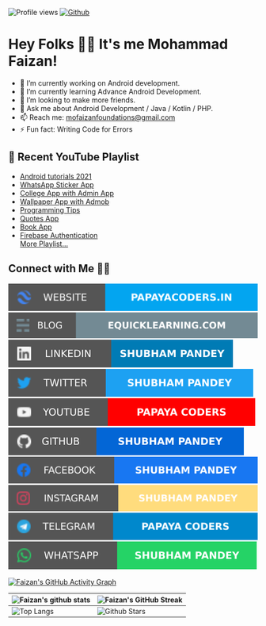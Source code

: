 ![Profile views](https://gpvc.arturio.dev/mofaizanfdns)
[![Github](https://img.shields.io/github/followers/mofaizanfdns?label=Follow&style=social)](https://github.com/mofaizanfdns)


# Hey Folks 👋🏻 It's me Mohammad Faizan!

- 🔭 I’m currently working on Android development.
- 🌱 I’m currently learning Advance Android Development.
- 👯 I’m looking to make more friends.
- 💬 Ask me about Android Development / Java / Kotlin / PHP.
- 📫 Reach me: mofaizanfoundations@gmail.com
- ⚡ Fun fact: Writing Code for Errors

 ## :movie_camera: Recent YouTube Playlist
 - [Android tutorials 2021](https://www.youtube.com/watch?v=y7YINW2mGxw&list=PL6Rs84MkNq7l4Zc1nQWET9-BFSc7Mnwqb)
 - [WhatsApp Sticker App](https://www.youtube.com/watch?v=dim8m_v1ogM)
 - [College App with Admin App](https://www.youtube.com/watch?v=Ui__yxgrRwQ&list=PL6Rs84MkNq7kjE71tV3iDQdqO7fspmoNN)
 - [Wallpaper App with Admob](https://www.youtube.com/watch?v=9m_yrGeWXbE&list=PL6Rs84MkNq7kDI9aKVqJUctHrOvKH3ptc)
 - [Programming Tips](https://www.youtube.com/watch?v=CsOnqUf37wE&list=PL6Rs84MkNq7mha_nivzq766HLtz4X2W5I)
 - [Quotes App](https://www.youtube.com/watch?v=v9AayYoJTMk&list=PL6Rs84MkNq7kj-tXn9XrJYnQnVSOojkaL)
 - [Book App](https://www.youtube.com/watch?v=fxG8wI_yWb8&list=PL6Rs84MkNq7nEhFCy7XfT7XbmA5_KTqeR)
 - [Firebase Authentication](https://www.youtube.com/watch?v=BsfzDUOx958) <br/>
 [More Playlist...](https://www.youtube.com/c/PapayaCoders/playlists)

## Connect with Me 🤝🏻

[![Website](https://raw.githubusercontent.com/1902shubh/1902shubh/master/assets/ws.svg)](https://mofaizanfdns.com/) [![Blog](https://raw.githubusercontent.com/1902shubh/1902shubh/master/assets/bl.svg)](https://walivheachev.com/) [![LinkedIn](https://raw.githubusercontent.com/1902shubh/1902shubh/master/assets/li.svg)](https://uk.linkedin.com/in/mofaizanfdns/) [![Twitter](https://raw.githubusercontent.com/1902shubh/1902shubh/master/assets/tw.svg)](https://twitter.com/mofaizanfdns) [![YouTube](https://raw.githubusercontent.com/1902shubh/1902shubh/master/assets/yt.svg)](https://youtube.com/mofaizanfdns) [![GitHub](https://raw.githubusercontent.com/1902shubh/1902shubh/master/assets/gh.svg)](https://github.com/mofaizanfdns) [![Facebook](https://raw.githubusercontent.com/1902shubh/1902shubh/master/assets/fb.svg)](https://www.facebook.com/mofaizanfdns) [![Instagram](https://raw.githubusercontent.com/1902shubh/1902shubh/master/assets/ig.svg)](https://instagram.com/mofaizanfdns/)  [![Telegram](https://raw.githubusercontent.com/1902shubh/1902shubh/master/assets/tg.svg)](https://t.me/mofaizanfdns) [![WhatsApp](https://raw.githubusercontent.com/1902shubh/1902shubh/master/assets/wa.svg)](https://wa.me/message/+916005131341)

[![Faizan's GitHub Activity Graph](https://activity-graph.herokuapp.com/graph?username=mofaizanfdns&theme=tokyonight)](https://git.io/praveenscience)

| ![Faizan's github stats](https://github-readme-stats.vercel.app/api?username=mofaizanfdns&show_icons=true&theme=tokyonight) | ![Faizan's GitHub Streak](https://github-readme-streak-stats.herokuapp.com/?user=mofaizanfdns&theme=tokyonight) |
| --- | --- |
| ![Top Langs](https://github-readme-stats.vercel.app/api/top-langs/?username=mofaizanfdns&theme=tokyonight) | ![Github Stars](https://github-readme-stats.vercel.app/api?username=mofaizanfdns&show_icons=true&locale=en&count_private=true&hide_rank=true&custom_title=My%20GitHub%20Stats&disable_animations=true&theme=tokyonight) |
